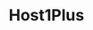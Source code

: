 ---
blog: https://host1plus.com/blog
facebook: https://facebook.com/Host1Plus
git: https://github.com/host1plus
linkedin: https://linkedin.com/company/host1plus
logohandle: host1plus
sort: host1plus
title: Host1Plus
twitter: https://x.com/host1plus
website: https://www.host1plus.com/
---